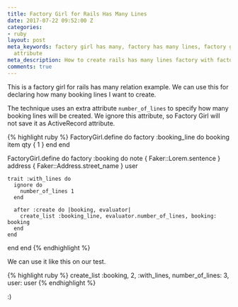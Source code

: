 ```yaml
---
title: Factory Girl for Rails Has Many Lines
date: 2017-07-22 09:52:00 Z
categories:
- ruby
layout: post
meta_keywords: factory girl has many, factory has many lines, factory girl ignore
  attribute
meta_description: How to create rails has many lines factory with factory girl
comments: true
---
```


This is a factory girl for rails has many relation example. We can use this for declaring how many booking lines I want to create. 

The technique uses an extra attribute `number_of_lines` to specify how many booking lines will be created. We ignore this attribute, so Factory Girl will not save it as ActiveRecord attribute.

{% highlight ruby %}
FactoryGirl.define do
  factory :booking_line do
    booking
    item
    qty { 1 }
  end
end

FactoryGirl.define do
  factory :booking do
    note { Faker::Lorem.sentence }
    address { Faker::Address.street_name }
    user

    trait :with_lines do
      ignore do
        number_of_lines 1
      end

      after :create do |booking, evaluator|
        create_list :booking_line, evaluator.number_of_lines, booking: booking
      end
    end
  end
end
{% endhighlight %}

We can use it like this on our test.

{% highlight ruby %}
create_list :booking, 2, :with_lines, number_of_lines: 3, user: user
{% endhighlight %}

:)
